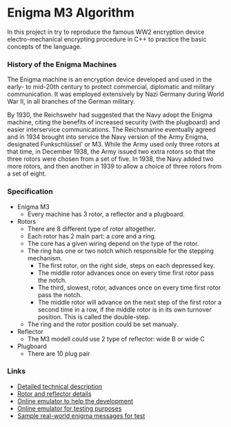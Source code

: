 # Enigma M3 Algorithm
In this project in try to reproduce the famous WW2 encryption device electro-mechanical encrypting procedure in C++ to practice the basic concepts of the language.

### History of the Enigma Machines
The Enigma machine is an encryption device developed and used in the early- to mid-20th century to protect commercial, diplomatic and military communication. It was employed extensively by Nazi Germany during World War II, in all branches of the German military.

By 1930, the Reichswehr had suggested that the Navy adopt the Enigma machine, citing the benefits of increased security (with the plugboard) and easier interservice communications. The Reichsmarine eventually agreed and in 1934 brought into service the Navy version of the Army Enigma, designated Funkschlüssel' or M3. While the Army used only three rotors at that time, in December 1938, the Army issued two extra rotors so that the three rotors were chosen from a set of five. In 1938, the Navy added two more rotors, and then another in 1939 to allow a choice of three rotors from a set of eight.

### Specification
* Enigma M3
	* Every machine has 3 rotor, a reflector and a plugboard.
* Rotors
	* There are 8 different type of rotor altogether.
	* Each rotor has 2 main part: a core and a ring.
	* The core has a given wiring depend on the type of the rotor.
	* The ring has one or two notch which responsible for the stepping mechanism.
		* The first rotor, on the right side, steps on each depressed key.
		* The middle rotor advances once on every time first rotor pass the notch.
		* The third, slowest, rotor, advances once on every time first rotor pass the notch.
		* The middle rotor will advance on the next step of the first rotor a second time in a row, if the middle rotor is in its own turnover position. This is called the double-step.
	* The ring and the rotor position could be set manualy.
* Reflector
	* The M3 modell could use 2 type of reflector: wide B or wide C
* Plugboard
	* There are 10 plug pair

### Links
* [Detailed technical description](http://users.telenet.be/d.rijmenants/en/enigmatech.htm)
* [Rotor and reflector details](https://en.wikipedia.org/wiki/Enigma_rotor_details)
* [Online emulator to help the development](http://enigmaco.de/enigma/enigma.html)
* [Online emulator for testing purposes](https://cryptii.com/pipes/enigma-machine)
* [Sample real-world enigma messages for test](http://wiki.franklinheath.co.uk/index.php/Enigma/Sample_Messages)

